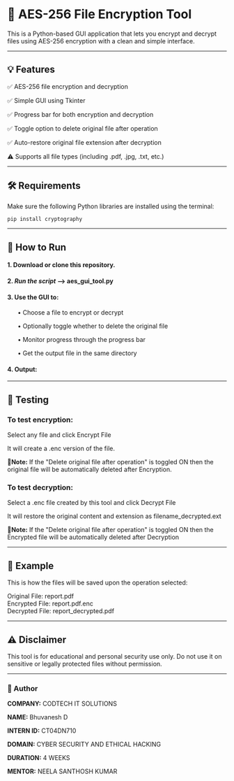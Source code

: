 # 🔐 AES-256 File Encryption Tool
This is a Python-based GUI application that lets you encrypt and decrypt files using AES-256 encryption with a clean and simple interface.

---
## 💡 Features
✅ AES-256 file encryption and decryption

✅ Simple GUI using Tkinter

✅ Progress bar for both encryption and decryption

✅ Toggle option to delete original file after operation

✅ Auto-restore original file extension after decryption

⚠️ Supports all file types (including .pdf, .jpg, .txt, etc.)

---
## 🛠️ Requirements
Make sure the following Python libraries are installed using the terminal:

```bash
pip install cryptography
```

---
## 🚀 How to Run
#### 1. **Download or clone this repository.**

#### 2. ***Run the script*** --> aes_gui_tool.py

#### 3. Use the GUI to:

‎ ‎ ‎ ‎ ‎ ‎  • Choose a file to encrypt or decrypt

‎ ‎ ‎ ‎ ‎ ‎  • Optionally toggle whether to delete the original file

‎ ‎ ‎  ‎ ‎ ‎ • Monitor progress through the progress bar

‎ ‎ ‎ ‎ ‎ ‎  • Get the output file in the same directory

#### 4. Output:



---
## 🧪 Testing
### To test encryption:

Select any file and click Encrypt File

It will create a .enc version of the file.

**📝Note:**
If the "Delete original file after operation" is toggled ON then the original file will be automatically deleted after Encryption.

### To test decryption:

Select a .enc file created by this tool and click Decrypt File

It will restore the original content and extension as filename_decrypted.ext

**📝Note:**
If the "Delete original file after operation" is toggled ON then the Encrypted file will be automatically deleted after Decryption

---
## 📂 Example
This is how the files will be saved upon the operation selected:

Original File: report.pdf  
Encrypted File: report.pdf.enc  
Decrypted File: report_decrypted.pdf

---
## ⚠️ Disclaimer
This tool is for educational and personal security use only. Do not use it on sensitive or legally protected files without permission.

---

### 👤 Author
**COMPANY:** CODTECH IT SOLUTIONS

**NAME:** Bhuvanesh D

**INTERN ID:** CT04DN710

**DOMAIN:** CYBER SECURITY AND ETHICAL HACKING

**DURATION:** 4 WEEKS

**MENTOR:** NEELA SANTHOSH KUMAR

